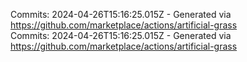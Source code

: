 Commits: 2024-04-26T15:16:25.015Z - Generated via https://github.com/marketplace/actions/artificial-grass
<br>
Commits: 2024-04-26T15:16:25.015Z - Generated via https://github.com/marketplace/actions/artificial-grass
<br>
